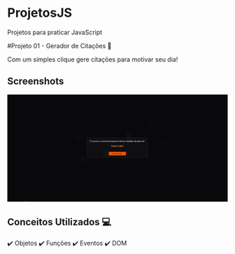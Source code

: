 # ProjetosJS
Projetos para praticar JavaScript


#Projeto 01 - Gerador de Citações 🚗

Com um simples clique gere citações para motivar seu dia!

## Screenshots

![App Screenshot](/imgs/citações.PNG)

## Conceitos Utilizados 💻

✔️ Objetos
✔️ Funções
✔️ Eventos
✔️ DOM



